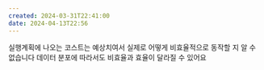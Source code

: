 ```yaml
---
created: 2024-03-31T22:41:00
date: 2024-04-13T22:56
---
```

실행계획에 나오는 코스트는 예상치여서 실제로 어떻게 비효율적으로 동작할 지 알 수 없습니다
데이터 분포에 따라서도 비효율과 효율이 달라질 수 있어요
